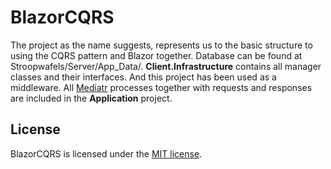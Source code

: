 # BlazorCQRS

The project as the name suggests, represents us to  the basic structure to using the CQRS pattern and Blazor together. Database can be found at Stroopwafels/Server/App_Data/. **Client.Infrastructure** contains all manager classes and their interfaces. And this project has been used as a middleware. All [Mediatr](https://github.com/jbogard/MediatR) processes together with requests and responses are included in the **Application** project.

## License

BlazorCQRS is licensed under the [MIT license](LICENSE).
